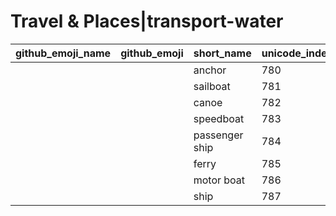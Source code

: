 # Travel & Places|transport-water

|github_emoji_name|github_emoji|short_name|unicode_index|
|---|---|---|---|
|||anchor|780|
|||sailboat|781|
|||canoe|782|
|||speedboat|783|
|||passenger ship|784|
|||ferry|785|
|||motor boat|786|
|||ship|787|
